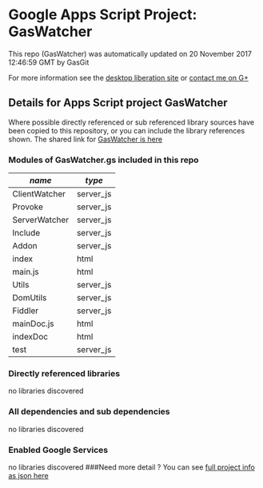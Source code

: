 # Google Apps Script Project: GasWatcher
This repo (GasWatcher) was automatically updated on 20 November 2017 12:46:59 GMT by GasGit

For more information see the [desktop liberation site](http://ramblings.mcpher.com/Home/excelquirks/drivesdk/gettinggithubready "desktop liberation") or [contact me on G+](https://plus.google.com/+BruceMcpherson "Bruce McPherson - GDE")
## Details for Apps Script project GasWatcher
Where possible directly referenced or sub referenced library sources have been copied to this repository, or you can include the library references shown. 
The shared link for [GasWatcher is here](https://script.google.com/d/1EC5t7D6B5lnKndVuMKgyymBn7Pi56cT-1gCIEzAIMgBhvnOM-qrWoeiX/edit?usp=sharing "open in the GAS IDE")

### Modules of GasWatcher.gs included in this repo
*name*|*type*
--- | --- 
ClientWatcher| server_js
Provoke| server_js
ServerWatcher| server_js
Include| server_js
Addon| server_js
index| html
main.js| html
Utils| server_js
DomUtils| server_js
Fiddler| server_js
mainDoc.js| html
indexDoc| html
test| server_js
### Directly referenced libraries
no libraries discovered
### All dependencies and sub dependencies
no libraries discovered
### Enabled Google Services
no libraries discovered
###Need more detail ?
You can see [full project info as json here](info.json)
